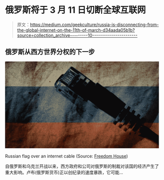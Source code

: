 # 俄罗斯将于 3 月 11 日切断全球互联网

> 原文：<https://medium.com/geekculture/russia-is-disconnecting-from-the-global-internet-on-the-11th-of-march-d34aada05b1b?source=collection_archive---------10----------------------->

## 俄罗斯从西方世界分权的下一步

![](img/329bda0f93e54e9a173c5372dde2980a.png)

Russian flag over an internet cable (Source: [Freedom House](https://freedomhouse.org/article/russian-elections-will-put-kremlins-internet-controls-test))

自俄罗斯和乌克兰开战以来，西方政府和公司对俄罗斯的制裁对该国的经济产生了重大影响。卢布(俄罗斯货币)正以创纪录的速度暴跌，它可能…